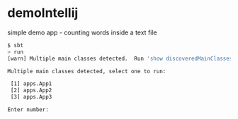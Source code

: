 # demoIntellij
simple demo app - counting words inside a text file


```bash
$ sbt
> run
[warn] Multiple main classes detected.  Run 'show discoveredMainClasses' to see the list

Multiple main classes detected, select one to run:

 [1] apps.App1
 [2] apps.App2
 [3] apps.App3

Enter number:
```
